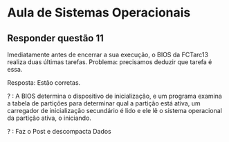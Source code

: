 # Aula de Sistemas Operacionais

## Responder questão 11

Imediatamente antes de encerrar a sua execução, o BIOS da FCTarc13 realiza duas últimas tarefas. Problema: precisamos deduzir que tarefa é essa.

Resposta: Estão corretas.

? : A BIOS determina o dispositivo de inicialização, e um programa examina a tabela de partições para determinar qual a partição está ativa, um carregador de inicialização secundário é lido e ele lê o sistema operacional da partição ativa, o iniciando.

? : Faz o Post e descompacta Dados
